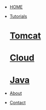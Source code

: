 <!-- docs/_sidebar.md -->


* [HOME](./)

* [Tutorials](./tutorials/index)
  # [Tomcat](./tutorials/tomcat/index)
  # [Cloud](./tutorials/cloud/index)
  # [Java](./tutorials/java/index)

* [About](./about/index)

* [Contact](./contact/index)

